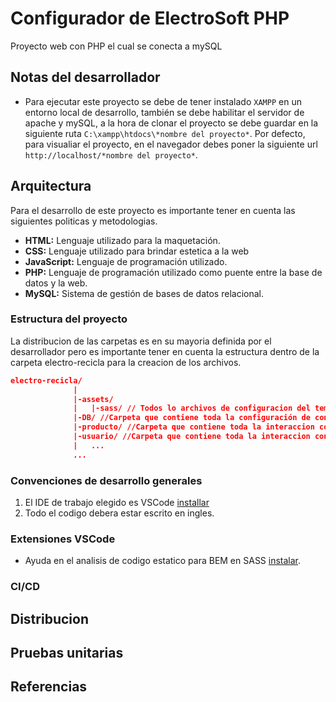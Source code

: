 # Configurador de ElectroSoft PHP

Proyecto web con PHP el cual se conecta a mySQL

## Notas del desarrollador

* Para ejecutar este proyecto se debe de tener instalado `XAMPP` en un entorno local de desarrollo, también se debe habilitar el servidor de apache y mySQL, a la hora de clonar el proyecto se debe guardar en la siguiente ruta `C:\xampp\htdocs\*nombre del proyecto*`. Por defecto, para visualiar el proyecto, en el navegador debes poner la siguiente url `http://localhost/*nombre del proyecto*`.

## Arquitectura

Para el desarrollo de este proyecto es importante tener en cuenta las siguientes politicas y metodologias.

* **HTML:** Lenguaje utilizado para la maquetación.
* **CSS:** Lenguaje utilizado para brindar estetica a la web
* **JavaScript:** Lenguaje de programación utilizado.
* **PHP:** Lenguaje de programación utilizado como puente entre la base de datos y la web.
* **MySQL:** Sistema de gestión de bases de datos relacional.

### Estructura del proyecto

La distribucion de las carpetas es en su mayoria definida por el desarrollador pero es importante tener en cuenta la estructura dentro de la carpeta electro-recicla para la creacion de los archivos.
```json
electro-recicla/
              |
              |-assets/
              |   |-sass/ // Todos lo archivos de configuracion del tema con el cual se debe implementar el skin de la aplicacion
              |-DB/ //Carpeta que contiene toda la configuración de conexion a la base de datos
              |-producto/ //Carpeta que contiene toda la interaccion con un producto
              |-usuario/ //Carpeta que contiene toda la interaccion con un usuario
              |   ...
              ...
```

### Convenciones de desarrollo generales

1. El IDE de trabajo elegido es VSCode [installar](https://code.visualstudio.com/)
2. Todo el codigo debera estar escrito en ingles.

### Extensiones VSCode

* Ayuda en el analisis de codigo estatico para BEM en SASS [instalar](https://marketplace.visualstudio.com/items?itemName=glen-84.sass-lint).

### CI/CD

## Distribucion

## Pruebas unitarias

## Referencias

